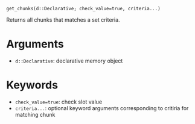 ```
get_chunks(d::Declarative; check_value=true, criteria...)
```

Returns all chunks that matches a set criteria.

# Arguments

  * `d::Declarative`: declarative memory object

# Keywords

  * `check_value=true`: check slot value
  * `criteria...`: optional keyword arguments corresponding to critiria for matching chunk
